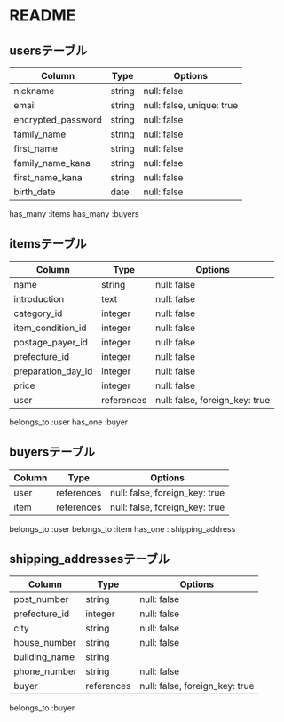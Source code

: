 # README

## usersテーブル

| Column             | Type    | Options                           |
| ------------------ | ------- | --------------------------------- |
| nickname           | string  | null: false                       |
| email              | string  | null: false, unique: true         |
| encrypted_password | string  | null: false                       |
| family_name        | string  | null: false                       |
| first_name         | string  | null: false                       |
| family_name_kana   | string  | null: false                       |
| first_name_kana    | string  | null: false                       |
| birth_date         | date    | null: false                       |

has_many :items
has_many :buyers


## itemsテーブル

| Column             | Type       | Options                        |
| ------------------ | ---------- | ------------------------------ |
| name               | string     | null: false                    |
| introduction       | text       | null: false                    |
| category_id        | integer    | null: false                    |
| item_condition_id  | integer    | null: false                    |
| postage_payer_id   | integer    | null: false                    |
| prefecture_id      | integer    | null: false                    |
| preparation_day_id | integer    | null: false                    |
| price              | integer    | null: false                    |
| user               | references | null: false, foreign_key: true |

belongs_to :user
has_one :buyer

## buyersテーブル 

| Column          | Type       | Options                        |
| --------------- | ---------- | ------------------------------ |
| user            | references | null: false, foreign_key: true |
| item            | references | null: false, foreign_key: true |

belongs_to :user
belongs_to :item
has_one : shipping_address

## shipping_addressesテーブル

| Column          | Type       | Options                        |
| --------------- | ---------- | ------------------------------ |
| post_number     | string     | null: false                    |
| prefecture_id   | integer    | null: false                    |
| city            | string     | null: false                    |
| house_number    | string     | null: false                    |
| building_name   | string     |                                |
| phone_number    | string     | null: false                    |
| buyer           | references | null: false, foreign_key: true |

belongs_to :buyer 

